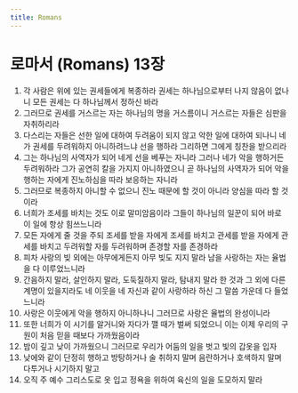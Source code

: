 ```yaml
---
title: Romans
---
```


# 로마서 (Romans) 13장
1. 각 사람은 위에 있는 권세들에게 복종하라 권세는 하나님으로부터 나지 않음이 없나니 모든 권세는 다 하나님께서 정하신 바라
1. 그러므로 권세를 거스르는 자는 하나님의 명을 거스름이니 거스르는 자들은 심판을 자취하리라
1. 다스리는 자들은 선한 일에 대하여 두려움이 되지 않고 악한 일에 대하여 되나니 네가 권세를 두려워하지 아니하려느냐 선을 행하라 그리하면 그에게 칭찬을 받으리라
1. 그는 하나님의 사역자가 되어 네게 선을 베푸는 자니라 그러나 네가 악을 행하거든 두려워하라 그가 공연히 칼을 가지지 아니하였으니 곧 하나님의 사역자가 되어 악을 행하는 자에게 진노하심을 따라 보응하는 자니라
1. 그러므로 복종하지 아니할 수 없으니 진노 때문에 할 것이 아니라 양심을 따라 할 것이라
1. 너희가 조세를 바치는 것도 이로 말미암음이라 그들이 하나님의 일꾼이 되어 바로 이 일에 항상 힘쓰느니라
1. 모든 자에게 줄 것을 주되 조세를 받을 자에게 조세를 바치고 관세를 받을 자에게 관세를 바치고 두려워할 자를 두려워하며 존경할 자를 존경하라
1. 피차 사랑의 빚 외에는 아무에게든지 아무 빚도 지지 말라 남을 사랑하는 자는 율법을 다 이루었느니라
1. 간음하지 말라, 살인하지 말라, 도둑질하지 말라, 탐내지 말라 한 것과 그 외에 다른 계명이 있을지라도 네 이웃을 네 자신과 같이 사랑하라 하신 그 말씀 가운데 다 들었느니라
1. 사랑은 이웃에게 악을 행하지 아니하나니 그러므로 사랑은 율법의 완성이니라
1. 또한 너희가 이 시기를 알거니와 자다가 깰 때가 벌써 되었으니 이는 이제 우리의 구원이 처음 믿을 때보다 가까웠음이라
1. 밤이 깊고 낮이 가까웠으니 그러므로 우리가 어둠의 일을 벗고 빛의 갑옷을 입자
1. 낮에와 같이 단정히 행하고 방탕하거나 술 취하지 말며 음란하거나 호색하지 말며 다투거나 시기하지 말고
1. 오직 주 예수 그리스도로 옷 입고 정욕을 위하여 육신의 일을 도모하지 말라